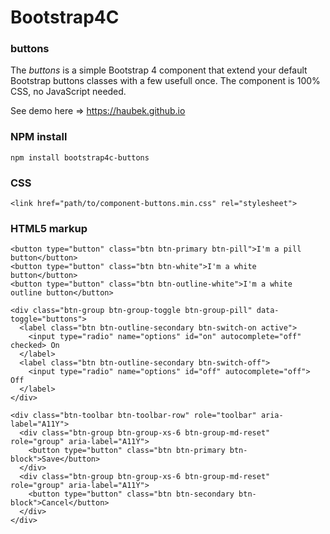 # Bootstrap4C

### buttons

The *buttons* is a simple Bootstrap 4 component that extend your default Bootstrap buttons classes with a few usefull once. The component is 100% CSS, no JavaScript needed.

See demo here => https://haubek.github.io

### NPM install

```
npm install bootstrap4c-buttons
```

### CSS

```
<link href="path/to/component-buttons.min.css" rel="stylesheet">
```

### HTML5 markup

```
<button type="button" class="btn btn-primary btn-pill">I'm a pill button</button>
<button type="button" class="btn btn-white">I'm a white button</button>
<button type="button" class="btn btn-outline-white">I'm a white outline button</button>
```

```
<div class="btn-group btn-group-toggle btn-group-pill" data-toggle="buttons">
  <label class="btn btn-outline-secondary btn-switch-on active">
    <input type="radio" name="options" id="on" autocomplete="off" checked> On
  </label>
  <label class="btn btn-outline-secondary btn-switch-off">
    <input type="radio" name="options" id="off" autocomplete="off"> Off
  </label>
</div>
```

```
<div class="btn-toolbar btn-toolbar-row" role="toolbar" aria-label="A11Y">
  <div class="btn-group btn-group-xs-6 btn-group-md-reset" role="group" aria-label="A11Y">
    <button type="button" class="btn btn-primary btn-block">Save</button>
  </div>
  <div class="btn-group btn-group-xs-6 btn-group-md-reset" role="group" aria-label="A11Y">
    <button type="button" class="btn btn-secondary btn-block">Cancel</button>
  </div>
</div>
```
